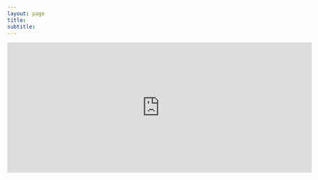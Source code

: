 ```yaml
---
layout: page
title:
subtitle:
---
```



<iframe src="https://calendar.google.com/calendar/embed?title=CCRC%20Land%20Journal%20Club&amp;showTitle=0&amp;showDate=0&amp;showPrint=0&amp;showTabs=0&amp;showTz=0&amp;mode=AGENDA&amp;height=600&amp;wkst=2&amp;bgcolor=%23ffffff&amp;src=eac5pv3635knld7i97j32emq1c%40group.calendar.google.com&amp;color=%23B1365F&amp;ctz=Australia%2FSydney" style="border-width:0" width="700" height="300" frameborder="0" scrolling="no"></iframe>



<!-- Global site tag (gtag.js) - Google Analytics -->
<script async src="https://www.googletagmanager.com/gtag/js?id=UA-45662310-1"></script>
<script>
  window.dataLayer = window.dataLayer || [];
  function gtag(){dataLayer.push(arguments);}
  gtag('js', new Date());

  gtag('config', 'UA-45662310-1');
</script>
